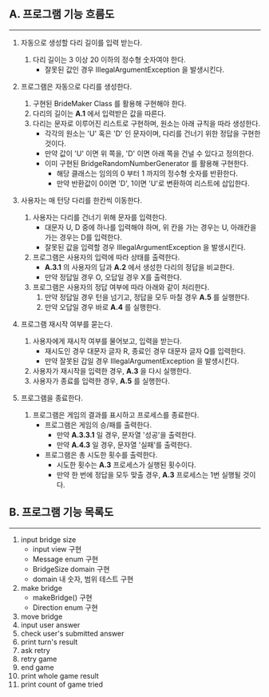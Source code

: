 ## A. 프로그램 기능 흐름도
<hr>

1. 자동으로 생성할 다리 길이를 입력 받는다.
   1. 다리 길이는 3 이상 20 이하의 정수형 숫자여야 한다.
      * 잘못된 값인 경우 IllegalArgumentException 을 발생시킨다.


2. 프로그램은 자동으로 다리를 생성한다.
   1. 구현된 BrideMaker Class 를 활용해 구현해야 한다.
   2. 다리의 길이는 __A.1__ 에서 입력받은 값을 따른다.
   3. 다리는 문자로 이루어진 리스트로 구현하며, 원소는 아래 규칙을 따라 생성한다.
      * 각각의 원소는 'U' 혹은 'D' 인 문자이며, 다리를 건너기 위한 정답을 구현한 것이다.
      * 만약 값이 'U' 이면 위 쪽을, 'D' 이면 아래 쪽을 건널 수 있다고 정의한다.
      * 이미 구현된 BridgeRandomNumberGenerator 를 활용해 구현한다.
        - 해당 클래스는 임의의 0 부터 1 까지의 정수형 숫자를 반환한다.
        - 만약 반환값이 0이면 'D', 1이면 'U'로 변환하여 리스트에 삽입한다.
      


3. 사용자는 매 턴당 다리를 한칸씩 이동한다.
   1. 사용자는 다리를 건너기 위해 문자를 입력한다.
      * 대문자 U, D 중에 하나를 입력해야 하며, 위 칸을 가는 경우는 U, 아래칸을 가는 경우는 D를 입력한다.
      * 잘못된 값을 입력할 경우 IllegalArgumentException 을 발생시킨다.
   2. 프로그램은 사용자의 입력에 따라 상태를 출력한다.
      * __A.3.1__ 의 사용자의 답과 __A.2__ 에서 생성한 다리의 정답을 비교한다.
      * 만약 정답일 경우 O, 오답일 경우 X를 출력한다.
   3. 프로그램은 사용자의 정답 여부에 따라 아래와 같이 처리한다.
      1. 만약 정답일 경우 턴을 넘기고, 정답을 모두 마칠 경우 __A.5__ 를 실행한다.
      2. 만약 오답일 경우 바로 __A.4__ 를 실행한다.


4. 프로그램 재시작 여부를 묻는다.
   1. 사용자에게 재시작 여부를 물어보고, 입력을 받는다.
      * 재시도인 경우 대문자 글자 R, 종료인 경우 대문자 글자 Q를 입력한다.
      * 만약 잘못된 갑일 경우 IllegalArgumentException 을 발생시킨다.
   2. 사용자가 재시작을 입력한 경우, __A.3__ 을 다시 실행한다.
   3. 사용자가 종료를 입력한 경우, __A.5__ 를 실행한다.


5. 프로그램을 종료한다.
   1. 프로그램은 게임의 결과를 표시하고 프로세스를 종료한다.
      * 프로그램은 게임의 승/패를 출력한다.
        - 만약 __A.3.3.1__ 일 경우, 문자열 '성공'을 출력한다.
        - 만약 __A.4.3__ 일 경우, 문자열 '실패'를 출력한다.
      * 프로그램은 총 시도한 횟수를 출력한다.
        - 시도한 횟수는 __A.3__ 프로세스가 실행된 횟수이다.
        - 만약 한 번에 정답을 모두 맞출 경우, __A.3__ 프로세스는 1번 실행될 것이다.


## B. 프로그램 기능 목록도
<hr>

1. input bridge size
   * input view 구현
   * Message enum 구현
   * BridgeSize domain 구현
   * domain 내 숫자, 범위 테스트 구현
2. make bridge
   * makeBridge() 구현
   * Direction enum 구현
3. move bridge
4. input user answer
5. check user's submitted answer
6. print turn's result
7. ask retry
8. retry game
9. end game
10. print whole game result
11. print count of game tried